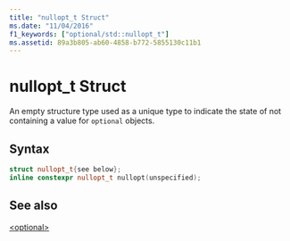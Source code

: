 ```yaml
---
title: "nullopt_t Struct"
ms.date: "11/04/2016"
f1_keywords: ["optional/std::nullopt_t"]
ms.assetid: 89a3b805-ab60-4858-b772-5855130c11b1
---
```

# nullopt_t Struct

An empty structure type used as a unique type to indicate the state of not containing a value for `optional` objects.

## Syntax

```cpp
struct nullopt_t{see below};
inline constexpr nullopt_t nullopt(unspecified);
```

## See also

[\<optional>](../standard-library/optional.md)<br/>
